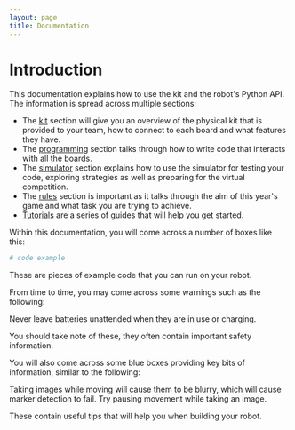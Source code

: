 ```yaml
---
layout: page
title: Documentation
---
```


Introduction
============

This documentation explains how to use the kit and the robot's Python API.
The information is spread across multiple sections:

- The [kit](/docs/kit/) section will give you an overview of the physical kit that is provided to your team, how to connect to each board and what features they have.
- The [programming](/docs/programming/) section talks through how to write code that interacts with all the boards.
- The [simulator](/docs/simulator/) section explains how to use the simulator for testing your code, exploring strategies as well as preparing for the virtual competition.
- The [rules](/docs/rules/) section is important as it talks through the aim of this year's game and what task you are trying to achieve.
- [Tutorials](/docs/tutorials/) are a series of guides that will help you get started.

Within this documentation, you will come across a number of boxes like this:

~~~~~ python
# code example
~~~~~

These are pieces of example code that you can run on your robot.

From time to time, you may come across some warnings such as the following:

<div class="warning">Never leave batteries unattended when they are in use or charging.</div>

You should take note of these, they often contain important safety information.

You will also come across some blue boxes providing key bits of information, similar to the following:

<div class="info">
Taking images while moving will cause them to be blurry, which will cause marker detection to fail.
Try pausing movement while taking an image.
</div>

These contain useful tips that will help you when building your robot.

